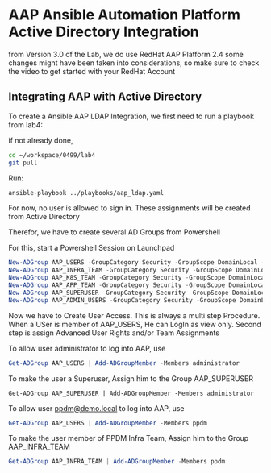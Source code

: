 # AAP Ansible Automation Platform Active Directory Integration
from Version 3.0 of the Lab, we do use RedHat AAP Platform 2.4
some changes might have been taken into considerations, so make sure to check the video to get started with your RedHat Account
## Integrating AAP with Active Directory



To create a Ansible AAP LDAP Integration, we first need to run a playbook from lab4:

if not already done,

```bash
cd ~/workspace/0499/lab4
git pull
```

Run:
```bash
ansible-playbook ../playbooks/aap_ldap.yaml
```

For now, no user is allowed to sign in. These assignments will be created from Active Directory

Therefor, we have to create several AD Groups from Powershell

For this, start a Powershell Session on Launchpad

```powershell
New-ADGroup AAP_USERS -GroupCategory Security -GroupScope DomainLocal -Description "Users allowed to log into Ansible Automation Platform"
New-ADGroup AAP_INFRA_TEAM -GroupCategory Security -GroupScope DomainLocal -Description "Users members of AAP Infra Team"
New-ADGroup AAP_K8S_TEAM -GroupCategory Security -GroupScope DomainLocal -Description "Users members of AAP Kubernetes Team"
New-ADGroup AAP_APP_TEAM -GroupCategory Security -GroupScope DomainLocal -Description "Users members of AAP APP Team"
New-ADGroup AAP_SUPERUSER -GroupCategory Security -GroupScope DomainLocal -Description "Users members of AAP Superuser Group"
New-ADGroup AAP_ADMIN_USERS -GroupCategory Security -GroupScope DomainLocal -Description "Users members of AAP Admin Group"
```

Now we have to Create User Access. This is always a multi step Procedure.
When a USer is member of AAP_USERS, He can LogIn as view only.
Second step is assign Advanced User Rights and/or Team Assignments  


To allow user administrator to log into AAP, use

```powershell
Get-ADGroup AAP_USERS | Add-ADGroupMember -Members administrator
```
To make the user a Superuser, Assign him to the Group AAP_SUPERUSER

```
Get-ADGroup AAP_SUPERUSER | Add-ADGroupMember -Members administrator
```


To allow user ppdm@demo.local to log into AAP, use

```powershell
Get-ADGroup AAP_USERS | Add-ADGroupMember -Members ppdm
```
To make the user member of PPDM Infra Team, Assign him to the Group AAP_INFRA_TEAM

```powershell
Get-ADGroup AAP_INFRA_TEAM | Add-ADGroupMember -Members ppdm
```

